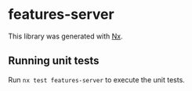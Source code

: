 # features-server

This library was generated with [Nx](https://nx.dev).

## Running unit tests

Run `nx test features-server` to execute the unit tests.
